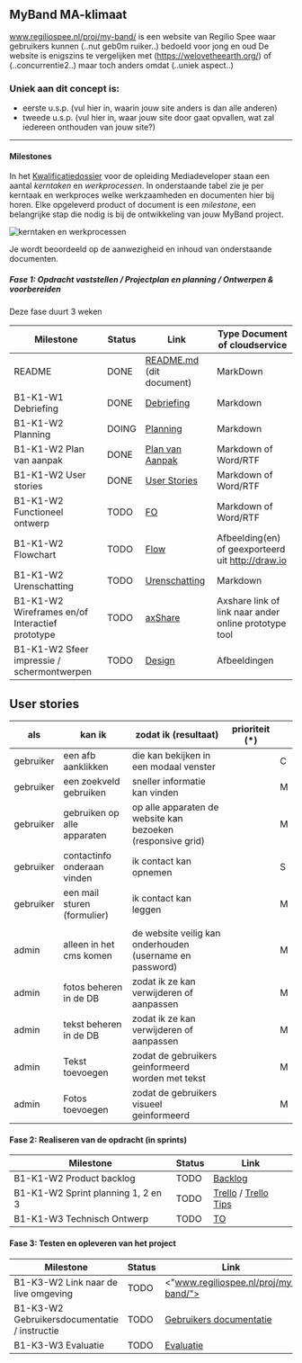 ## MyBand MA-klimaat

www.regiliospee.nl/proj/my-band/ is een website van Regilio Spee waar gebruikers kunnen (..nut geb0m
ruiker..) bedoeld voor jong en oud
De website is enigszins te vergelijken met (https://welovetheearth.org/) of (..concurrentie2..) maar toch anders omdat (..uniek aspect..)

### Uniek aan dit concept is:

- eerste u.s.p. (vul hier in, waarin jouw site anders is dan alle anderen)
- tweede u.s.p. (vul hier in, waar jouw site door gaat opvallen, wat zal iedereen onthouden van jouw site?)

---

#### Milestones

In het [Kwalificatiedossier] voor de opleiding Mediadeveloper staan een aantal _kerntaken_ en _werkprocessen_.
In onderstaande tabel zie je per kerntaak en werkproces welke werkzaamheden en documenten hier bij horen.
Elke opgeleverd product of document is een _milestone_, een belangrijke stap die nodig is bij de ontwikkeling van jouw MyBand project.

![kerntaken en werkprocessen](doc/images/kd_taken_processen.png)

Je wordt beoordeeld op de aanwezigheid en inhoud van onderstaande documenten.

##### Fase 1: Opdracht vaststellen / Projectplan en planning / Ontwerpen & voorbereiden

Deze fase duurt 3 weken

| Milestone                                       | Status | Link                       | Type Document of cloudservice                         |
| ----------------------------------------------- | ------ | -------------------------- | ----------------------------------------------------- |
| README                                          | DONE   | [README.md] (dit document) | MarkDown                                              |
| B1-K1-W1 Debriefing                             | DONE   | [Debriefing]               | Markdown                                              |
| B1-K1-W2 Planning                               | DOING  | [Planning]                 | Markdown                                              |
| B1-K1-W2 Plan van aanpak                        | DONE   | [Plan van Aanpak]          | Markdown of Word/RTF                                  |
| B1-K1-W2 User stories                           | DONE   | [User Stories]             | Markdown of Word/RTF                                  |
| B1-K1-W2 Functioneel ontwerp                    | TODO   | [FO]                       | Markdown of Word/RTF                                  |
| B1-K1-W2 Flowchart                              | TODO   | [Flow]                     | Afbeelding(en) of geexporteerd uit http://draw.io     |
| B1-K1-W2 Urenschatting                          | TODO   | [Urenschatting]            | Markdown                                              |
| B1-K1-W2 Wireframes en/of Interactief prototype | TODO   | [axShare]                  | Axshare link of link naar ander online prototype tool |
| B1-K1-W2 Sfeer impressie / schermontwerpen      | TODO   | [Design]                   | Afbeeldingen                                          |

[kwalificatiedossier]: https://kwalificaties.s-bb.nl/Handlers/DocumentLibrary.ashx?id=276758
[readme.md]: https://github.com/JouwGithubNaam/myband/blob/master/README.md
[debriefing]: https://github.com/RegilioSpee/MyBand-Starter/blob/master/myband-kliMAat/word/DEBRIEFING.pdf
[planning]: doc/fase-1/planning.md
[plan van aanpak]: https://github.com/RegilioSpee/MyBand-Starter/blob/master/myband-kliMAat/word/plan-van-aanpak-my-band-kliMAat.pdf
[user stories]: doc/fase-1/user-stories.md

## User stories

| als       | kan ik                      | zodat ik (resultaat)                                        | prioriteit (\*) |     |
| --------- | --------------------------- | ----------------------------------------------------------- | --------------- | --- |
| gebruiker | een afb aanklikken          | die kan bekijken in een modaal venster                      |                 | C   |
| gebruiker | een zoekveld gebruiken      | sneller informatie kan vinden                               |                 | M   |
| gebruiker | gebruiken op alle apparaten | op alle apparaten de website kan bezoeken (responsive grid) |                 | M   |
| gebruiker | contactinfo onderaan vinden | ik contact kan opnemen                                      |                 | S   |
| gebruiker | een mail sturen (formulier) | ik contact kan leggen                                       |                 | M   |
|           |                             |                                                             |                 |     |
| admin     | alleen in het cms komen     | de website veilig kan onderhouden (username en password)    |                 | M   |
| admin     | fotos beheren in de DB      | zodat ik ze kan verwijderen of aanpassen                    |                 | M   |
| admin     | tekst beheren in de DB      | zodat ik ze kan verwijderen of aanpassen                    |                 | M   |
| admin     | Tekst toevoegen             | zodat de gebruikers geinformeerd worden met tekst           |                 | M   |
| admin     | Fotos toevoegen             | zodat de gebruikers visueel geinformeerd                    |                 | M   |

[design]: doc/fase-1/design/design.md/
[fo]: /doc/fase-1/functioneel-ontwerp.md
[flow]: doc/fase-1/flow.svg
[urenschatting]: doc/fase-1/urenschatting.md
[axshare]: http://w2d1bw.axshare.com/

#### Fase 2: Realiseren van de opdracht (in sprints)

| Milestone                          | Status | Link                     |
| ---------------------------------- | ------ | ------------------------ |
| B1-K1-W2 Product backlog           | TODO   | [Backlog]                | Link naar Trello met Sprint planningen |  |
| B1-K1-W2 Sprint planning 1, 2 en 3 | TODO   | [Trello] / [Trello Tips] | Link naar Trello met Sprint planningen |  |
| B1-K1-W3 Technisch Ontwerp         | TODO   | [TO]                     | Markdown of Word/RTF |  |

[backlog]: /doc/fase-2/technisch-ontwerp.md
[to]: /doc/fase-2/technisch-ontwerp.md
[trello]: https://trello.com/b/nLCetBiP/proj-planning-myband
[trello tips]: https://blog.trello.com/how-to-scrum-and-trello-for-teams-at-work

#### Fase 3: Testen en opleveren van het project

| Milestone                                    | Status | Link                                 |
| -------------------------------------------- | ------ | ------------------------------------ |
| B1-K3-W2 Link naar de live omgeving          | TODO   | <"www.regiliospee.nl/proj/my-band/"> |
| B1-K3-W2 Gebruikersdocumentatie / instructie | TODO   | [Gebruikers documentatie]            |
| B1-K3-W3 Evaluatie                           | TODO   | [Evaluatie]                          |

[gebruikers documentatie]: doc/fase-3/gebruikersdocumentatie.md
[evaluatie]: doc/fase-3/evaluatie.md
